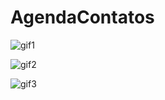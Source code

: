 # AgendaContatos

![gif1](https://user-images.githubusercontent.com/40027096/185790136-d49e5df5-c6f1-43a0-8d40-ab50fe7dfe49.gif)


![gif2](https://user-images.githubusercontent.com/40027096/185901512-661d1708-d0b3-4d79-9d71-2ae0e0c75c6c.gif)


![gif3](https://user-images.githubusercontent.com/40027096/185901535-8df84d02-e029-4edb-9332-88c710d472dc.gif)
